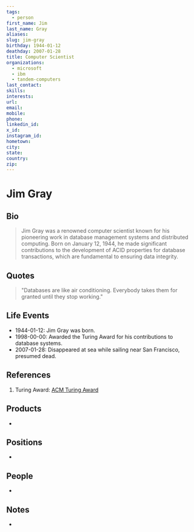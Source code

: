 ```yaml
---
tags:
  - person
first_name: Jim
last_name: Gray
aliases: 
slug: jim-gray
birthday: 1944-01-12
deathday: 2007-01-28
title: Computer Scientist
organizations: 
  - microsoft
  - ibm
  - tandem-computers
last_contact: 
skills: 
interests: 
url: 
email: 
mobile: 
phone: 
linkedin_id: 
x_id: 
instagram_id: 
hometown: 
city: 
state: 
country:
zip:
---
```


# Jim Gray

## Bio

> Jim Gray was a renowned computer scientist known for his pioneering work in database management systems and distributed computing. Born on January 12, 1944, he made significant contributions to the development of ACID properties for database transactions, which are fundamental to ensuring data integrity.

## Quotes

> "Databases are like air conditioning. Everybody takes them for granted until they stop working."

## Life Events

- 1944-01-12: Jim Gray was born.
- 1998-00-00: Awarded the Turing Award for his contributions to database systems.
- 2007-01-28: Disappeared at sea while sailing near San Francisco, presumed dead.

## References

1. Turing Award: [ACM Turing Award](https://amturing.acm.org/award_winners/gray_1083701.cfm)

## Products

- 

## Positions

- 

## People

- 

## Notes

- 
